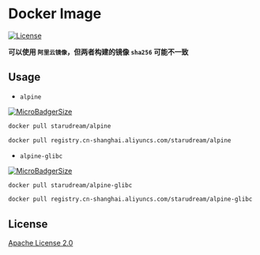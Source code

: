 # Docker Image

[![License](https://img.shields.io/badge/license-Apache%20License%202.0-blue)](./LICENSE)

**可以使用 `阿里云镜像`，但两者构建的镜像 `sha256` 可能不一致**

## Usage

- `alpine`

[![MicroBadgerSize](https://img.shields.io/microbadger/image-size/starudream/alpine)](https://hub.docker.com/r/starudream/alpine)

```bash
docker pull starudream/alpine

docker pull registry.cn-shanghai.aliyuncs.com/starudream/alpine
```

- `alpine-glibc`

[![MicroBadgerSize](https://img.shields.io/microbadger/image-size/starudream/alpine-glibc)](https://hub.docker.com/r/starudream/alpine-glibc)

```bash
docker pull starudream/alpine-glibc

docker pull registry.cn-shanghai.aliyuncs.com/starudream/alpine-glibc
```

## License

[Apache License 2.0](./LICENSE)
